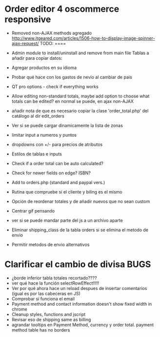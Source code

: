 Order editor 4 oscommerce responsive
====================================
- Removed non-AJAX methods
agregado     http://www.itgeared.com/articles/1506-how-to-display-image-spinner-ajax-request/
TODO:
====
- Admin module to install/uninstall and remove from main file
  Tablas a añadir para copiar datos:

- Agregar productos en su idioma
- Probar qué hace con los gastos de nevío al cambiar de país
- QT pro options - check if everything works
- Allow editing non-standard totals, maybe add option to choose what totals can be edited?
en normal se puede, en ajax non-AJAX
- añadir nota de que es necesario copiar la clase 'order_total.php' del catálogo al dir edit_orders
- Ver si se puede cargar dinamicamente la lista de zonas
- limitar input a numeros y puntos
- dropdowns con +/- para precios de atributos
- Estilos de tablas e inputs
- Check if a order total can be auto calculated?
- Check for newer fields on edge? ISBN?
- Add to orders.php (standard and paypal vers.)
- Rutina que compruebe si el cliente y biling es el mismo
- Opción de reordenar totales y de añadir nuevos que no sean custom 
- Centrar gif pensando
- ver si se puede mandar parte del js a un archivo aparte
- Eliminar shipping_class de la tabla orders si se elimina el metodo de envio
- Permitir metodos de envio alternativos

Clarificar el cambio de divisa
BUGS
====

- ¿borde inferior tabla totales recortado????
- ver qué hace la función selectRowEffect!!!!!
- Ver por qué ahora hace un reload despues de insertar comentarios (igual es por las cabeceras en JS)
- Comprobar si funciona el email
- Payment method and contact information doesn't show fixed width in chrome
- Cleanup styles, functions and jscript
- Revisar eso de shipping same as billing
- agrandar tooltips en Payment Method, currency y order total. payment method table has no borders
